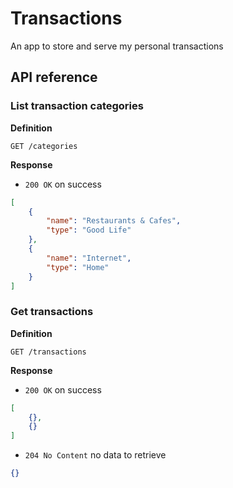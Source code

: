 # Transactions

An app to store and serve my personal transactions

## API reference

### List transaction categories

**Definition**

`GET /categories`

**Response**

- `200 OK` on success

```json
[
    {
        "name": "Restaurants & Cafes",
        "type": "Good Life"
    },
    {
        "name": "Internet",
        "type": "Home"
    }
]
```

### Get transactions

**Definition**

`GET /transactions`

**Response**

- `200 OK` on success

```json
[
    {},
    {}
]
```

- `204 No Content` no data to retrieve

```json
{}
```

